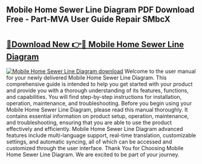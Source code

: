 ## Mobile Home Sewer Line Diagram PDF Download Free - Part-MVA User Guide Repair SMbcX

# <h2><a href="http://dfkmpg.blite.top/?on=Mobile+Home+Sewer+Line+Diagram">🔗Download New 👉🔴 Mobile Home Sewer Line Diagram</a></h2>

[![Mobile Home Sewer Line Diagram download](https://i.imgur.com/lujVjoI.png)](http://dfkmpg.blite.top/?on=Mobile+Home+Sewer+Line+Diagram)
Welcome to the user manual for your newly delivered Mobile Home Sewer Line Diagram. This comprehensive guide is intended to help you get started with your product and provide you with a thorough understanding of its features, functions, and capabilities. You will find step-by-step instructions for installation, operation, maintenance, and troubleshooting. Before you begin using your Mobile Home Sewer Line Diagram, please read this manual thoroughly. It contains essential information on product setup, operation, maintenance, and troubleshooting, ensuring that you are able to use the product effectively and efficiently. Mobile Home Sewer Line Diagram advanced features include multi-language support, real-time translation, customizable settings, and automatic syncing, all of which can be accessed and customized through the user interface. Thank You for Choosing Mobile Home Sewer Line Diagram. We are excited to be part of your journey.
